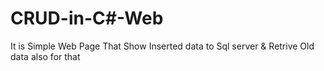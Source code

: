 # CRUD-in-C#-Web
It is Simple Web Page That Show Inserted data to Sql server &amp; Retrive Old data also for that
